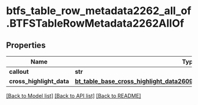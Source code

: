 # btfs_table_row_metadata2262_all_of.BTFSTableRowMetadata2262AllOf

## Properties
Name | Type | Description | Notes
------------ | ------------- | ------------- | -------------
**callout** | **str** |  | [optional] 
**cross_highlight_data** | [**bt_table_base_cross_highlight_data2609.BTTableBaseCrossHighlightData2609**](BTTableBaseCrossHighlightData2609.md) |  | [optional] 

[[Back to Model list]](../README.md#documentation-for-models) [[Back to API list]](../README.md#documentation-for-api-endpoints) [[Back to README]](../README.md)


